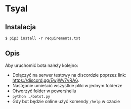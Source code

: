 # Tsyal

## Instalacja

`$ pip3 install -r requirements.txt`


## Opis
Aby uruchomić bota należy kolejno:
 - Dołączyć na serwer testowy na discordzie poprzez link: https://discord.gg/EwjWv7vRA6.
 - Następnie umieścić wszystkie pliki w jednym folderze
 - Otworzyć folder w powershellu
 - `python ./botot.py`
 - Gdy bot będzie online użyć komendy `/help` w czacie



